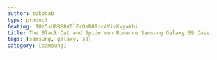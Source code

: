 ```yaml
---
author: tokodab
type: product
featimg: 1Uz5sURB88X0lErOsB89zc4VivKvyaXbi
title: The Black Cat and Spiderman Romance Samsung Galaxy S9 Case
tags: [samsung, galaxy, s9]
category: [samsung]
---
```

